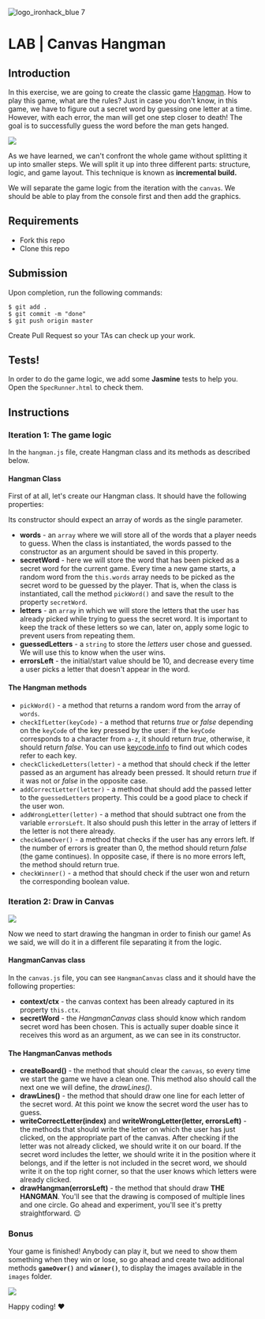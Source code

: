 ![logo_ironhack_blue 7](https://user-images.githubusercontent.com/23629340/40541063-a07a0a8a-601a-11e8-91b5-2f13e4e6b441.png)

# LAB | Canvas Hangman

## Introduction

In this exercise, we are going to create the classic game [Hangman](<https://en.wikipedia.org/wiki/Hangman_(game)>). How to play this game, what are the rules? Just in case you don't know, in this game, we have to figure out a secret word by guessing one letter at a time. However, with each error, the man will get one step closer to death! The goal is to successfully guess the word before the man gets hanged.

![](https://i.imgur.com/wrQrY1T.png)

As we have learned, we can't confront the whole game without splitting it up into smaller steps. We will split it up into three different parts: structure, logic, and game layout. This technique is known as **incremental build.**

We will separate the game logic from the iteration with the `canvas`. We should be able to play from the console first and then add the graphics.

## Requirements

- Fork this repo
- Clone this repo

## Submission

Upon completion, run the following commands:

```
$ git add .
$ git commit -m "done"
$ git push origin master
```

Create Pull Request so your TAs can check up your work.

## Tests!

In order to do the game logic, we add some **Jasmine** tests to help you. Open the `SpecRunner.html` to check them.

## Instructions

### Iteration 1: The game logic

In the `hangman.js` file, create Hangman class and its methods as described below.

#### Hangman Class

First of at all, let's create our Hangman class. It should have the following properties:

Its constructor should expect an array of words as the single parameter.

- **words** - an `array` where we will store all of the words that a player needs to guess. When the class is instantiated, the words passed to the constructor as an argument should be saved in this property.
- **secretWord** - here we will store the word that has been picked as a secret word for the current game. Every time a new game starts, a random word from the `this.words` array needs to be picked as the secret word to be guessed by the player. That is, when the class is instantiated, call the method `pickWord()` and save the result to the property `secretWord`.
- **letters** - an `array` in which we will store the letters that the user has already picked while trying to guess the secret word. It is important to keep the track of these letters so we can, later on, apply some logic to prevent users from repeating them.
- **guessedLetters** - a `string` to store the _letters_ user chose and guessed. We will use this to know when the user wins.
- **errorsLeft** - the initial/start value should be 10, and decrease every time a user picks a letter that doesn't appear in the word.

#### The Hangman methods

- `pickWord()` - a method that returns a random word from the array of `words`.
- `checkIfLetter(keyCode)` - a method that returns _true_ or _false_ depending on the `keyCode` of the key pressed by the user: if the `keyCode` corresponds to a character from `a-z`, it should return _true_, otherwise, it should return _false_. You can use [keycode.info](https://keycode.info/) to find out which codes refer to each key.
- `checkClickedLetters(letter)` - a method that should check if the letter passed as an argument has already been pressed. It should return _true_ if it was not or _false_ in the opposite case.
- `addCorrectLetter(letter)` - a method that should add the passed letter to the `guessedLetters` property. This could be a good place to check if the user won.
- `addWrongLetter(letter)` - a method that should subtract one from the variable `errorsLeft`. It also should push this letter in the array of letters if the letter is not there already.
- `checkGameOver()` - a method that checks if the user has any errors left. If the number of errors is greater than 0, the method should return _false_ (the game continues). In opposite case, if there is no more errors left, the method should return true.
- `checkWinner()` - a method that should check if the user won and return the corresponding boolean value.

### Iteration 2: Draw in Canvas

![](https://s3-eu-west-1.amazonaws.com/ih-materials/uploads/upload_3e1e1919b29ba77e77cdcec2ed7b92c5.png)

Now we need to start drawing the hangman in order to finish our game! As we said, we will do it in a different file separating it from the logic.

#### HangmanCanvas class

In the `canvas.js` file, you can see `HangmanCanvas` class and it should have the following properties:

- **context/ctx** - the canvas context has been already captured in its property `this.ctx`.
- **secretWord** - the _HangmanCanvas_ class should know which random secret word has been chosen. This is actually super doable since it receives this word as an argument, as we can see in its constructor.

#### The HangmanCanvas methods

- **createBoard()** - the method that should clear the `canvas`, so every time we start the game we have a clean one. This method also should call the next one we will define, the _drawLines()_.
- **drawLines()** - the method that should draw one line for each letter of the secret word. At this point we know the secret word the user has to guess.
- **writeCorrectLetter(index)** and **writeWrongLetter(letter, errorsLeft)** - the methods that should write the letter on which the user has just clicked, on the appropriate part of the canvas. After checking if the letter was not already clicked, we should write it on our board. If the secret word includes the letter, we should write it in the position where it belongs, and if the letter is not included in the secret word, we should write it on the top right corner, so that the user knows which letters were already clicked.
- **drawHangman(errorsLeft)** - the method that should draw **THE HANGMAN**. You'll see that the drawing is composed of multiple lines and one circle. Go ahead and experiment, you'll see it's pretty straightforward. :wink:

### Bonus

Your game is finished! Anybody can play it, but we need to show them something when they win or lose, so go ahead and create two additional methods **`gameOver()`** and **`winner()`**, to display the images available in the `images` folder.

![](https://s3-eu-west-1.amazonaws.com/ih-materials/uploads/upload_1dc0d7772d204da800d078c153c12e47.png)

Happy coding! :heart:
